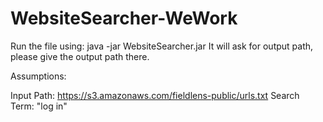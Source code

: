 # WebsiteSearcher-WeWork

Run the file using:  java -jar WebsiteSearcher.jar
It will ask for output path, please give the output path there.

Assumptions:

Input Path: https://s3.amazonaws.com/fieldlens-public/urls.txt
Search Term: "log in"
